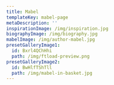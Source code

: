 ```yaml
---
title: Mabel
templateKey: mabel-page
metaDescription: ''
inspirationImage: /img/inspiration.jpg
biographyImage: /img/biography.jpg
mabelImage: /img/author-mabel.jpg
presetGalleryImage1:
  id: Bxrl4QChHhi
  path: /img/ftload-preview.png
presetGalleryImage2:
  id: BwHlfTShTll
  path: /img/mabel-in-basket.jpg
---
```

